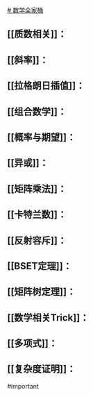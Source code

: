 [# 数学全家桶](https://zhuanlan.zhihu.com/p/716987334)
## [[质数相关]]：

## [[斜率]]：
## [[拉格朗日插值]]：

## [[组合数学]]：

## [[概率与期望]]：
## [[异或]]：

## [[矩阵乘法]]：

## [[卡特兰数]]：

## [[反射容斥]]：

## [[BSET定理]]：

## [[矩阵树定理]]：
## [[数学相关Trick]]：

## [[多项式]]：

## [[复杂度证明]]：



#important 